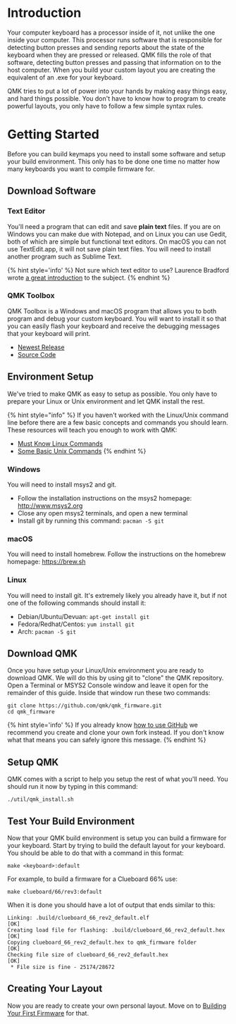 # Introduction

Your computer keyboard has a processor inside of it, not unlike the one inside your computer. This processor runs software that is responsible for detecting button presses and sending reports about the state of the keyboard when they are pressed or released. QMK fills the role of that software, detecting button presses and passing that information on to the host computer. When you build your custom layout you are creating the equivalent of an .exe for your keyboard.

QMK tries to put a lot of power into your hands by making easy things easy, and hard things possible. You don't have to know how to program to create powerful layouts, you only have to follow a few simple syntax rules. 

# Getting Started

Before you can build keymaps you need to install some software and setup your build environment. This only has to be done one time no matter how many keyboards you want to compile firmware for.

## Download Software

### Text Editor

You'll need a program that can edit and save **plain text** files. If you are on Windows you can make due with Notepad, and on Linux you can use Gedit, both of which are simple but functional text editors. On macOS you can not use TextEdit.app, it will not save plain text files. You will need to install another program such as Sublime Text.

{% hint style='info' %}
Not sure which text editor to use? Laurence Bradford wrote [a great introduction](https://learntocodewith.me/programming/basics/text-editors/) to the subject.
{% endhint %}

### QMK Toolbox

QMK Toolbox is a Windows and macOS program that allows you to both program and debug your custom keyboard. You will want to install it so that you can easily flash your keyboard and receive the debugging messages that your keyboard will print.

* [Newest Release](https://github.com/qmk/qmk_toolbox/releases/latest)
* [Source Code](https://github.com/qmk/qmk_toolbox/)

## Environment Setup

We've tried to make QMK as easy to setup as possible. You only have to prepare your Linux or Unix environment and let QMK install the rest.

{% hint style="info" %}
If you haven't worked with the Linux/Unix command line before there are a few basic concepts and commands you should learn. These resources will teach you enough to work with QMK:

* [Must Know Linux Commands](https://www.guru99.com/must-know-linux-commands.html)
* [Some Basic Unix Commands](https://www.brianchoromanski.com/unixcmd.html)
{% endhint %}

### Windows

You will need to install msys2 and git.

* Follow the installation instructions on the msys2 homepage: http://www.msys2.org
* Close any open msys2 terminals, and open a new terminal
* Install git by running this command: `pacman -S git`

### macOS

You will need to install homebrew. Follow the instructions on the homebrew homepage: https://brew.sh

### Linux

You will need to install git. It's extremely likely you already have it, but if not one of the following commands should install it:

* Debian/Ubuntu/Devuan: `apt-get install git`
* Fedora/Redhat/Centos: `yum install git`
* Arch: `pacman -S git`

## Download QMK

Once you have setup your Linux/Unix environment you are ready to download QMK. We will do this by using git to "clone" the QMK repository. Open a Terminal or MSYS2 Console window and leave it open for the remainder of this guide. Inside that window run these two commands:

    git clone https://github.com/qmk/qmk_firmware.git
    cd qmk_firmware

{% hint style='info' %}
If you already know [how to use GitHub](getting_started_github.md) we recommend you create and clone your own fork instead. If you don't know what that means you can safely ignore this message.
{% endhint %}

## Setup QMK

QMK comes with a script to help you setup the rest of what you'll need. You should run it now by typing in this command:

    ./util/qmk_install.sh

## Test Your Build Environment

Now that your QMK build environment is setup you can build a firmware for your keyboard. Start by trying to build the default layout for your keyboard. You should be able to do that with a command in this format:

    make <keyboard>:default

For example, to build a firmware for a Clueboard 66% use:

    make clueboard/66/rev3:default

When it is done you should have a lot of output that ends similar to this:

```
Linking: .build/clueboard_66_rev2_default.elf                                                       [OK]
Creating load file for flashing: .build/clueboard_66_rev2_default.hex                               [OK]
Copying clueboard_66_rev2_default.hex to qmk_firmware folder                                        [OK]
Checking file size of clueboard_66_rev2_default.hex                                                 [OK]
 * File size is fine - 25174/28672
```

## Creating Your Layout

Now you are ready to create your own personal layout. Move on to [Building Your First Firmware](newbs_building_firmware.md) for that.
